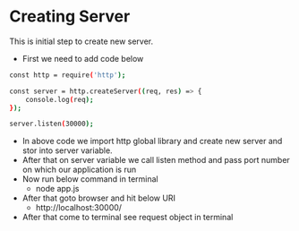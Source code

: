 # Creating Server

This is initial step to create new server.
- First we need to add code below

```bash
const http = require('http');

const server = http.createServer((req, res) => {
    console.log(req);
});

server.listen(30000);
```
- In above code we import http global library and create new server and stor into server variable.
- After that on server variable we call listen method and pass port number on which our application is run 
- Now run below command in terminal
    - node app.js
- After that goto browser and hit below URI
    - http://localhost:30000/
- After that come to terminal see request object in terminal

<!-- - [Project Title](#project-title)
- [Table of Contents](#table-of-contents)
- [Introduction](#introduction)
- [Features](#features)
- [Installation](#installation)
- [Usage](#usage)
- [Contributing](#contributing)
- [License](#license) -->
<!-- 
## Introduction

A more detailed introduction about the project, its purpose, and any background information. -->